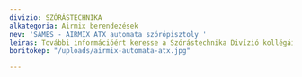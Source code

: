 ```yaml
---
divizio: SZÓRÁSTECHNIKA
alkategoria: Airmix berendezések
nev: 'SAMES - AIRMIX ATX automata szórópisztoly '
leiras: További információért keresse a Szórástechnika Divízió kollégáit
boritokep: "/uploads/airmix-automata-atx.jpg"

---
```

